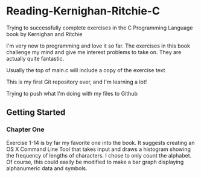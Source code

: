 # Reading-Kernighan-Ritchie-C
Trying to successfully complete exercises in the C Programming Language book by Kernighan and Ritchie

I'm very new to programming and love it so far. The exercises in this book challenge my mind and give me interest problems to take on. They are actually quite fantastic. 

Usually the top of main.c will include a copy of the exercise text

This is my first Git repository ever, and I'm learning a lot!

Trying to push what I'm doing with my files to Github

## Getting Started

### Chapter One

Exercise 1-14 is by far my favorite one into the book. It suggests creating an OS X Command Line Tool that takes input and draws a histogram showing the frequency of lengths of characters. I chose to only count the alphabet. Of course, this could easily be modified to make a bar graph displaying alphanumeric data and symbols.
